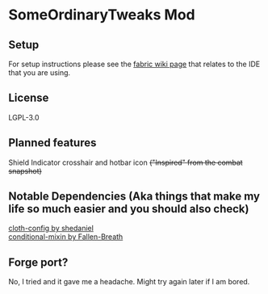 # SomeOrdinaryTweaks Mod

## Setup

For setup instructions please see the [fabric wiki page](https://fabricmc.net/wiki/tutorial:setup) that relates to the IDE that you are using.

## License

LGPL-3.0

## Planned features
Shield Indicator crosshair and hotbar icon ~~("Inspired" from the combat snapshot)~~   

## Notable Dependencies (Aka things that make my life so much easier and you should also check)
[cloth-config by shedaniel](https://github.com/shedaniel/cloth-config)   
[conditional-mixin by Fallen-Breath](https://github.com/Fallen-Breath/conditional-mixin)

## Forge port?
No, I tried and it gave me a headache. Might try again later if I am bored.

